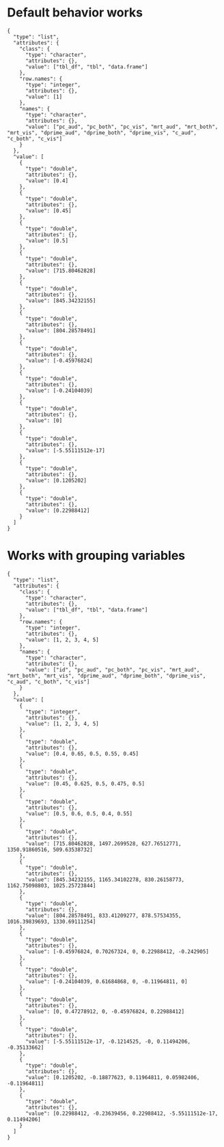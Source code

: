 # Default behavior works

    {
      "type": "list",
      "attributes": {
        "class": {
          "type": "character",
          "attributes": {},
          "value": ["tbl_df", "tbl", "data.frame"]
        },
        "row.names": {
          "type": "integer",
          "attributes": {},
          "value": [1]
        },
        "names": {
          "type": "character",
          "attributes": {},
          "value": ["pc_aud", "pc_both", "pc_vis", "mrt_aud", "mrt_both", "mrt_vis", "dprime_aud", "dprime_both", "dprime_vis", "c_aud", "c_both", "c_vis"]
        }
      },
      "value": [
        {
          "type": "double",
          "attributes": {},
          "value": [0.4]
        },
        {
          "type": "double",
          "attributes": {},
          "value": [0.45]
        },
        {
          "type": "double",
          "attributes": {},
          "value": [0.5]
        },
        {
          "type": "double",
          "attributes": {},
          "value": [715.80462828]
        },
        {
          "type": "double",
          "attributes": {},
          "value": [845.34232155]
        },
        {
          "type": "double",
          "attributes": {},
          "value": [804.28578491]
        },
        {
          "type": "double",
          "attributes": {},
          "value": [-0.45976824]
        },
        {
          "type": "double",
          "attributes": {},
          "value": [-0.24104039]
        },
        {
          "type": "double",
          "attributes": {},
          "value": [0]
        },
        {
          "type": "double",
          "attributes": {},
          "value": [-5.55111512e-17]
        },
        {
          "type": "double",
          "attributes": {},
          "value": [0.1205202]
        },
        {
          "type": "double",
          "attributes": {},
          "value": [0.22988412]
        }
      ]
    }

# Works with grouping variables

    {
      "type": "list",
      "attributes": {
        "class": {
          "type": "character",
          "attributes": {},
          "value": ["tbl_df", "tbl", "data.frame"]
        },
        "row.names": {
          "type": "integer",
          "attributes": {},
          "value": [1, 2, 3, 4, 5]
        },
        "names": {
          "type": "character",
          "attributes": {},
          "value": ["id", "pc_aud", "pc_both", "pc_vis", "mrt_aud", "mrt_both", "mrt_vis", "dprime_aud", "dprime_both", "dprime_vis", "c_aud", "c_both", "c_vis"]
        }
      },
      "value": [
        {
          "type": "integer",
          "attributes": {},
          "value": [1, 2, 3, 4, 5]
        },
        {
          "type": "double",
          "attributes": {},
          "value": [0.4, 0.65, 0.5, 0.55, 0.45]
        },
        {
          "type": "double",
          "attributes": {},
          "value": [0.45, 0.625, 0.5, 0.475, 0.5]
        },
        {
          "type": "double",
          "attributes": {},
          "value": [0.5, 0.6, 0.5, 0.4, 0.55]
        },
        {
          "type": "double",
          "attributes": {},
          "value": [715.80462828, 1497.2699528, 627.76512771, 1350.91860516, 509.63538732]
        },
        {
          "type": "double",
          "attributes": {},
          "value": [845.34232155, 1165.34102278, 830.26158773, 1162.75098803, 1025.25723844]
        },
        {
          "type": "double",
          "attributes": {},
          "value": [804.28578491, 833.41209277, 878.57534355, 1016.39839693, 1330.69111254]
        },
        {
          "type": "double",
          "attributes": {},
          "value": [-0.45976824, 0.70267324, 0, 0.22988412, -0.242905]
        },
        {
          "type": "double",
          "attributes": {},
          "value": [-0.24104039, 0.61684868, 0, -0.11964811, 0]
        },
        {
          "type": "double",
          "attributes": {},
          "value": [0, 0.47278912, 0, -0.45976824, 0.22988412]
        },
        {
          "type": "double",
          "attributes": {},
          "value": [-5.55111512e-17, -0.1214525, -0, 0.11494206, -0.35133662]
        },
        {
          "type": "double",
          "attributes": {},
          "value": [0.1205202, -0.18877623, 0.11964811, 0.05982406, -0.11964811]
        },
        {
          "type": "double",
          "attributes": {},
          "value": [0.22988412, -0.23639456, 0.22988412, -5.55111512e-17, 0.11494206]
        }
      ]
    }

